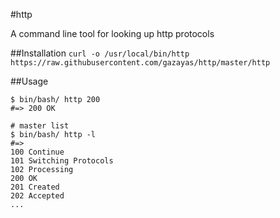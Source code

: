 #http

A command line tool for looking up http protocols

##Installation
`curl -o /usr/local/bin/http https://raw.githubusercontent.com/gazayas/http/master/http`

##Usage
```
$ bin/bash/ http 200
#=> 200 OK

# master list
$ bin/bash/ http -l
#=>
100 Continue
101 Switching Protocols
102 Processing
200 OK
201 Created
202 Accepted
...
```
